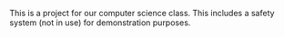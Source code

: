 This is a project for our computer science class.
This includes a safety system (not in use) for demonstration
purposes.
